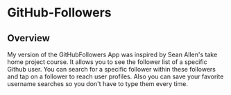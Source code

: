 # GitHub-Followers

## Overview
My version of the GitHubFollowers App was inspired by Sean Allen's take home project course. It allows you to see the follower list of a specific Github user. You can search for a specific follower within these followers and tap on a follower to reach user profiles. Also you can save your favorite username searches so you don't have to type them every time.
